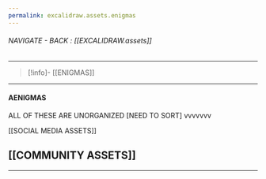 ```yaml
---
permalink: excalidraw.assets.enigmas
---
```


######  NAVIGATE - BACK : [[EXCALIDRAW.assets]]
----
>[!info]- [[ENIGMAS]]
-----
#### AENIGMAS




ALL OF THESE ARE UNORGANIZED [NEED TO SORT]
vvvvvvv


[[SOCIAL MEDIA ASSETS]]


## [[COMMUNITY ASSETS]]


-----
